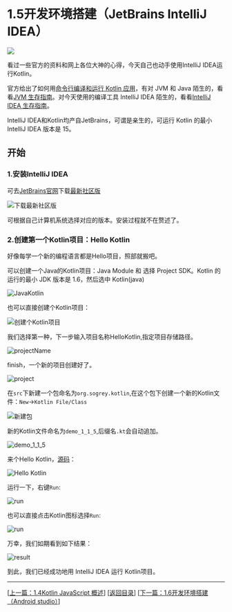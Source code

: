 # 1.5开发环境搭建（JetBrains IntelliJ IDEA）

![](https://sogrey.github.io/Kotlin-Notes/notes/img/projectkotlinbyjetbrains.png)

看过一些官方的资料和网上各位大神的心得，今天自己也动手使用IntelliJ IDEA运行Kotlin。

官方给出了如何用[命令行编译和运行 Kotlin 应用](http://kotlinlang.org/docs/tutorials/command-line.html)，有对 JVM 和 Java 陌生的，看看[JVM 生存指南](http://hadihariri.com/2013/12/29/jvm-minimal-survival-guide-for-the-dotnet-developer/)。对今天使用的编译工具 IntelliJ IDEA 陌生的，看看[IntelliJ IDEA 生存指南](http://hadihariri.com/2014/01/06/intellij-idea-minimal-survival-guide/)。

IntelliJ IDEA和Kotlin均产自JetBrains，可谓是亲生的，可运行 Kotlin 的最小 IntelliJ IDEA 版本是 15。

## 开始

### 1.安装IntelliJ IDEA

可去[JetBrains官网](https://www.jetbrains.com)下载[最新社区版](https://www.jetbrains.com/idea/download/index.html)

![下载最新社区版](https://sogrey.github.io/Kotlin-Notes/notes/img/1.5/2017-06-19_095629.png)

可根据自己计算机系统选择对应的版本。安装过程就不在赘述了。

### 2.创建第一个Kotlin项目：Hello Kotlin

好像每学一个新的编程语言都是Hello项目，照部就搬吧。

可以创建一个Java的Kotlin项目：Java Module 和 选择 Project SDK。Kotlin 的运行的最小 JDK 版本是 1.6，然后选中 Kotlin(java) 

![JavaKotlin](https://sogrey.github.io/Kotlin-Notes/notes/img/1.5/2017-06-19_101621.png)

也可以直接创建个Kotlin项目：

![创建个Kotlin项目](https://sogrey.github.io/Kotlin-Notes/notes/img/1.5/2017-06-19_101644.png)

我们选择第一种，下一步输入项目名称HelloKotlin,指定项目存储路径。

![projectName](https://sogrey.github.io/Kotlin-Notes/notes/img/1.5/2017-06-19_102232.png)

finish，一个新的项目创建好了。

![project](https://sogrey.github.io/Kotlin-Notes/notes/img/1.5/2017-06-19_102648.jpg)

在`src`下新建一个包命名为`org.sogrey.kotlin`,在这个包下创建一个新的Kotlin文件：`New`->`Kotlin File/Class`

![新建包](https://sogrey.github.io/Kotlin-Notes/notes/img/1.5/2017-06-19_115018.jpg)

新的Kotlin文件命名为`demo_1_1_5`,后缀名`.kt`会自动追加。

![demo_1_1_5](https://sogrey.github.io/Kotlin-Notes/notes/img/1.5/2017-06-19_121426.jpg)

来个Hello Kotlin，[源码](https://github.com/Sogrey/Kotlin-Notes/blob/master/source/1-1.5/src/org/sogrey/kotlin/demo_1_1_5.kt)：

![Hello Kotlin](https://sogrey.github.io/Kotlin-Notes/notes/img/1.5/2017-06-19_121550.jpg)

运行一下，右键`Run`:

![run](https://sogrey.github.io/Kotlin-Notes/notes/img/1.5/2017-06-19_1217341.jpg)

也可以直接点击Kotlin图标选择`Run`:

![run](https://sogrey.github.io/Kotlin-Notes/notes/img/1.5/2017-06-19_125356.jpg)

万幸，我们如期看到如下结果：

![result](https://sogrey.github.io/Kotlin-Notes/notes/img/1.5/2017-06-19_125126.jpg)

到此，我们已经成功地用 IntelliJ IDEA 运行 Kotlin项目。

---
[[上一篇：1.4Kotlin JavaScript 概述](https://sogrey.github.io/Kotlin-Notes/notes/1%E6%A6%82%E8%BF%B0/1.4Kotlin%20JavaScript%20%E6%A6%82%E8%BF%B0)] [[返回目录](https://sogrey.github.io/Kotlin-Notes/)] [[下一篇：1.6开发环境搭建（Android studio）](https://sogrey.github.io/Kotlin-Notes/notes/1%E6%A6%82%E8%BF%B0/1.6%E5%BC%80%E5%8F%91%E7%8E%AF%E5%A2%83%E6%90%AD%E5%BB%BA%EF%BC%88Android%20studio%EF%BC%89)]